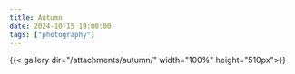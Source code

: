 ```yaml
---
title: Autumn
date: 2024-10-15 19:00:00
tags: ["photography"]
---
```


{{< gallery dir="/attachments/autumn/" width="100%" height="510px">}}
